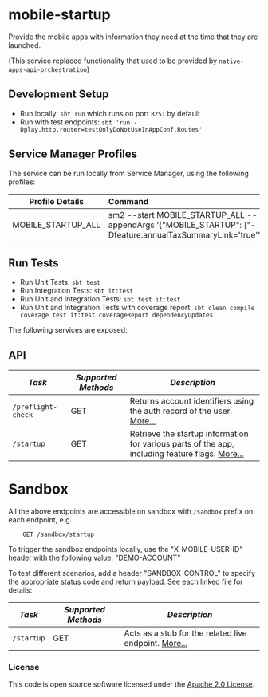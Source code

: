 # mobile-startup

Provide the mobile apps with information they need at the time that they are launched.

(This service replaced functionality that used to be provided by `native-apps-api-orchestration`)

## Development Setup
- Run locally: `sbt run` which runs on port `8251` by default
- Run with test endpoints: `sbt 'run -Dplay.http.router=testOnlyDoNotUseInAppConf.Routes'`

##  Service Manager Profiles
The service can be run locally from Service Manager, using the following profiles:

| Profile Details               | Command                                                                                                           |
|-------------------------------|:------------------------------------------------------------------------------------------------------------------|
| MOBILE_STARTUP_ALL            | sm2 --start MOBILE_STARTUP_ALL --appendArgs '{"MOBILE_STARTUP": ["-Dfeature.annualTaxSummaryLink='true'"]}'                                                                    |


## Run Tests
- Run Unit Tests:  `sbt test`
- Run Integration Tests: `sbt it:test`
- Run Unit and Integration Tests: `sbt test it:test`
- Run Unit and Integration Tests with coverage report: `sbt clean compile coverage test it:test coverageReport dependencyUpdates`


The following services are exposed:

API
---

| *Task* | *Supported Methods* | *Description* |
|--------|----|----|
| ```/preflight-check``` | GET | Returns account identifiers using the auth record of the user. [More...](docs/preflight-check.md) |
| ```/startup``` | GET | Retrieve the startup information for various parts of the app, including feature flags. [More...](docs/startup.md) |


# Sandbox
All the above endpoints are accessible on sandbox with `/sandbox` prefix on each endpoint, e.g.
```
    GET /sandbox/startup
```

To trigger the sandbox endpoints locally, use the "X-MOBILE-USER-ID" header with the following value:
"DEMO-ACCOUNT"

To test different scenarios, add a header "SANDBOX-CONTROL" to specify the appropriate status code and return payload. 
See each linked file for details:

| *Task* | *Supported Methods* | *Description* |
|--------|----|----|
| ```/startup``` | GET | Acts as a stub for the related live endpoint. [More...](docs/sandbox/startup.md)  |


### License

This code is open source software licensed under the [Apache 2.0 License]("http://www.apache.org/licenses/LICENSE-2.0.html").
